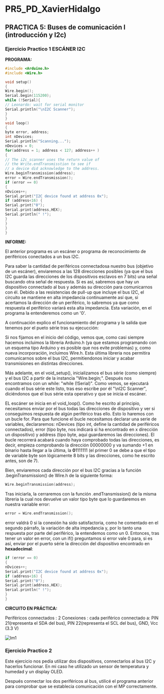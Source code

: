 # PR5_PD_XavierHidalgo

## PRACTICA 5:  Buses de comunicación I (introducción y I2c)

### Ejercicio Practico 1 ESCÁNER I2C

**PROGRAMA:**

``` cpp
#include <Arduino.h>
#include <Wire.h>

void setup()
{
Wire.begin();
Serial.begin(115200);
while (!Serial){
// Leonardo: wait for serial monitor
Serial.println("\nI2C Scanner");
}
}
void loop()
{
byte error, address;
int nDevices;
Serial.println("Scanning...");
nDevices = 0;
for(address = 1; address < 127; address++ )
{
// The i2c_scanner uses the return value of
// the Write.endTransmisstion to see if
// a device did acknowledge to the address.
Wire.beginTransmission(address);
error = Wire.endTransmission();
if (error == 0)
{
nDvices++;
Serial.print("I2C device found at address 0x");
if (address<16) {
Serial.print("0");
Serial.print(address,HEX);
Serial.println(" !");
}
}
}
}
```
**INFORME:**

El anterior programa es un escáner o programa de reconocimiento de periféricos conectados a un bus I2C. 

Para saber la cantidad de periféricos connectadosa nuestro bus (objetivo de un escáner), enviaremos a las 128 direcciones posibles (ya que el bus I2C guarda las direcciones de los dispositivos esclavos en 7 bits) una señal buscando otra señal de respuesta. Si es así, sabremos que hay un dispositivo connectado al bus y además su dirección para comunicarnos con él. Debido a las resistencias de pull-up que incluye el bus I2C, el circuito se mantiene en alta impedancia continuamente así que, si acertamos la dirección de un periférico, lo sabremos ya que como respuesta el periférico variará esta alta impedancia. Esta variación, en el programa la entenderemos como un '0'.

A continuación explico el funcionamiento del programa y la salida que tenemos por el pueto série tras su ejecucción:

Si nos fijamos en el inicio del código, vemos que, como casi siempre hacemos incluimos la libreria Arduino.h (ya que estamos programando con un esquema tipo Arduino y es posible que nos evite problemas) y, como nueva incorporación, incluimos Wire.h. Esta última libreria nos permitira comunicarnos sobre el bus I2C, permitiendonos iniciar y acabar transmisiones en distintas direcciones.

Más adelante, en el void_setup(), inicializamos el bus série (como siempre) y el bus I2C a partir de la instancia "Wire.begin;". Después nos encontramos con un while: "while (!Serial)". Como vemos, se ejecutará cuando el bus série este listo, tras eso escribe por él "\nI2C Scanner", diciéndonos que el bus série esta operativo y que se inicia el escáner.

EL escáner se inicia en el void_loop(). Como he escrito al principio, necesitamos enviar por el bus todas las direcciones de dispositivo y ver si conseguimos respuesta de algún periférico tras ello. Esto lo haremos con un bucle for. Para que funcione el bucle necesitamos declarar una serie de variables, declararemos: nDevices (tipo int, define la cantidad de periféricos connectados), error (tipo byte, nos indicará si ha encontrado en x dirección un dispositivo) y address (tipo byte, aqui guardaremos las direcciones). El bucle recorrerá acabará cuando haya comprobado todas las direcciones, es decir, empieza comprobando la dirección 00000000 y va sumando +1 en binario hasta llegar a la última, la **0**1111111 (el primer 0 se debe a que el tipo de variable byte son lógicamente 8 bits y las direcciones, como he escrito antes, son de 7).

Bien, enviaremos cada dirección por el bus I2C gracias a la función .beginTransmission() de Wire.h de la siguiente forma:
``` cpp
Wire.beginTransmission(address);
```
Tras iniciarla, la cerraremos con la función .endTransmission() de la misma libreria la cual nos devuelve un valor tipo byte que lo guardaremos en nuestra variable error:
``` cpp
error = Wire.endTransmission();
```
error valdrá 0 si la conexión ha sido satisfactoria, como he comentado en el segundo párrafo, la variación de alta impedancia y, por lo tanto una respuesta por parte del periférico, la entendemos como un 0. Entonces, tras tener un valor en error, con un if() preguntamos si error vale 0 para, si es así, enviar por el puerto série la dirección del dispositivo encontrado en **hexadecimal**:
``` cpp
if (error == 0)
{
nDvices++;
Serial.print("I2C device found at address 0x");
if (address<16) {
Serial.print("0");
Serial.print(address,HEX);
Serial.println(" !");
}
}
```

**CIRCUITO EN PRÁCTICA:**

Periféricos connectados : 2
Conexiones : cada periférico connectado a: PIN 21(representa el SDA del bus), PIN 22(representa el SCL del bus), GND, Vcc (3.3 V)

![Im1]([image_url](https://github.com/XaviHidalgo/PR5_PD_XavierHidalgo/blob/main/20240318_194215.jpg))


### Ejercicio Practico 2

Este ejercicio nos pedía utilizar dos dispositivos, connectarlos al bus I2C y hacerlos funcionar. En mi caso he utilizado un sensor de temperatura y humedad y un display OLED.

Después connectar los dos periféricos al bus, utilicé el programa anterior para comprobar que se establecia comunicación con el MP correctamente.
